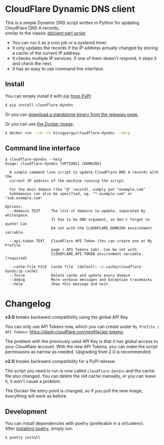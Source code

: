 # CloudFlare Dynamic DNS client

This is a simple Dynamic DNS script written in Python for updating CloudFlare DNS A records,  
similar to the classic [ddclient perl script](https://sourceforge.net/p/ddclient/wiki/Home/).

- You can run it as a cron job or a systemd timer.
- It only updates the records if the IP address actually changed by storing a
  cache of the current IP address.
- It checks multiple IP services. If one of them doesn't respond, it skips it and check the next.
- It has an easy to use command line interface.

## Install

You can simply install it with pip [from PyPI](https://pypi.org/project/cloudflare-dyndns/):

```bash
$ pip install cloudflare-dyndns
```

Or you can [download a standalone binary from the releases page.](https://github.com/kissgyorgy/cloudflare-dyndns/releases/)

Or you can use [the Docker image](https://hub.docker.com/repository/docker/kissgyorgy/cloudflare-dyndns):

```bash
$ docker run --rm -it kissgyorgy/cloudflare-dyndns --help
```

## Command line interface

```
$ cloudflare-dyndns --help
Usage: cloudflare-dyndns [OPTIONS] [DOMAINS]

  A simple command line script to update CloudFlare DNS A records with the
  current IP address of the machine running the script.

  For the main domain (the "@" record), simply put "example.com"
  Subdomains can also be specified, eg. "*.example.com" or "sub.example.com"

Options:
  --domains TEXT     The list of domains to update, separated by whitespace.
                     It has to be ONE argument, so don't forget to quote! Can
                     be set with the CLOUDFLARE_DOMAINS environment variable.

  --api-token TEXT   CloudFlare API Token (You can create one at My Profile
                     page / API Tokens tab). Can be set with
                     CLOUDFLARE_API_TOKEN environment variable.  [required]

  --cache-file FILE  Cache file  [default: ~/.cache/cloudflare-dynds/ip.cache]
  --force            Delete cache and update every domain
  --debug            More verbose messages and Exception tracebacks
  --help             Show this message and exit.
```

# Changelog

**v3.0** breaks backward compatibility using the global API Key

You can only use API Tokens now, which you can create under `My Profile / API Tokens`:
https://dash.cloudflare.com/profile/api-tokens.

The problem with the previously used API Key is that it has global access to
your Cloudflare account. With the new API Tokens, you can make the script
permissions as narrow as needed.
Upgrading from 2.0 is recommended.

**v2.0** breaks backward compatibility for a PyPI release.

The script you need to run is now called `cloudflare-dyndns` and the cache file
also changed. You can delete the old cache manually, or you can leave it, it
won't cause a problem.

The Docker file entry point is changed, so if you pull the new image, everything
will work as before.

## Development

You can install dependencies with poetry (preferable in a virtualenv).  
After [installing poetry](https://poetry.eustace.io/docs/#installation), simply run:

```bash
$ poetry install
```
